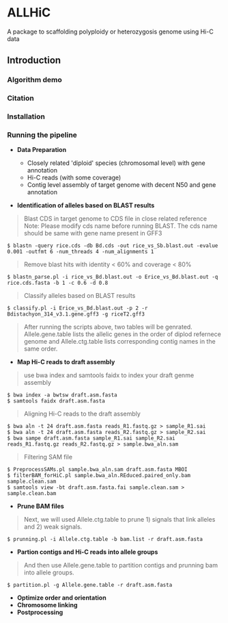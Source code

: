 # ALLHiC
A package to scaffolding polyploidy or heterozygosis genome using Hi-C data 

## Introduction
    

### Algorithm demo  


### Citation
    

### Installation

### Running the pipeline

- **Data Preparation**  
    - Closely related 'diploid' species (chromosomal level) with gene annotation
    - Hi-C reads (with some coverage)
    - Contig level assembly of target genome with decent N50 and gene annotation  

- **Identification of alleles based on BLAST results**  
> Blast CDS in target genome to CDS file in close related reference  
> Note: Please modify cds name before running BLAST. The cds name should be same with gene name present in GFF3   

```
$ blastn -query rice.cds -db Bd.cds -out rice_vs_Sb.blast.out -evalue 0.001 -outfmt 6 -num_threads 4 -num_alignments 1
```
> Remove blast hits with identity < 60% and coverage < 80%  
```
$ blastn_parse.pl -i rice_vs_Bd.blast.out -o Erice_vs_Bd.blast.out -q rice.cds.fasta -b 1 -c 0.6 -d 0.8 
```
> Classify alleles based on BLAST results
```
$ classify.pl -i Erice_vs_Bd.blast.out -p 2 -r Bdistachyon_314_v3.1.gene.gff3 -g riceT2.gff3   
```
> After running the scripts above, two tables will be genrated. Allele.gene.table lists the allelic genes in the order of diplod refernece genome and Allele.ctg.table lists corresponding contig names in the same order.   

- **Map Hi-C reads to draft assembly** 
> use bwa index and samtools faidx to index your draft genme assembly  
```
$ bwa index -a bwtsw draft.asm.fasta  
$ samtools faidx draft.asm.fasta  
```
> Aligning Hi-C reads to the draft assembly  
```
$ bwa aln -t 24 draft.asm.fasta reads_R1.fastq.gz > sample_R1.sai  
$ bwa aln -t 24 draft.asm.fasta reads_R2.fastq.gz > sample_R2.sai  
$ bwa sampe draft.asm.fasta sample_R1.sai sample_R2.sai reads_R1.fastq.gz reads_R2.fastq.gz > sample.bwa_aln.sam  
```
> Filtering SAM file 
```
$ PreprocessSAMs.pl sample.bwa_aln.sam draft.asm.fasta MBOI
$ filterBAM_forHiC.pl sample.bwa_aln.REduced.paired_only.bam sample.clean.sam  
$ samtools view -bt draft.asm.fasta.fai sample.clean.sam > sample.clean.bam  
```

- **Prune BAM files**  
> Next, we will used Allele.ctg.table to prune 1) signals that link alleles and 2) weak signals. 
```  
$ prunning.pl -i Allele.ctg.table -b bam.list -r draft.asm.fasta   
```
- **Partion contigs and Hi-C reads into allele groups**
>And then use Allele.gene.table to partition contigs and prunning bam into allele groups.
```
$ partition.pl -g Allele.gene.table -r draft.asm.fasta
```

- **Optimize order and orientation**
- **Chromosome linking**
- **Postprocessing**
